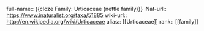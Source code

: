 full-name:: {{cloze Family: Urticaceae (nettle family)}}
iNat-url:: https://www.inaturalist.org/taxa/51885
wiki-url:: http://en.wikipedia.org/wiki/Urticaceae
alias:: [[Urticaceae]]
rank:: [[family]]